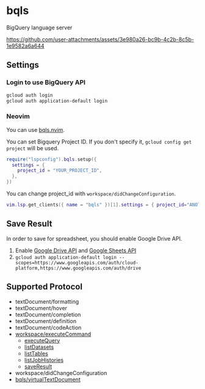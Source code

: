 # bqls

BigQuery language server

https://github.com/user-attachments/assets/3e980a26-bc9b-4c2b-8c5b-1e9582a6a644

## Settings

### Login to use BigQuery API

```bash
gcloud auth login
gcloud auth application-default login
```

### Neovim

You can use [bqls.nvim](https://github.com/kitagry/bqls.nvim).

You can set Bigquery Project ID. If you don't specify it, `gcloud config get project` will be used.

```lua
require("lspconfig").bqls.setup({
  settings = {
    project_id = "YOUR_PROJECT_ID",
  },
})
```

You can change project_id with `workspace/didChangeConfiguration`.

```lua
vim.lsp.get_clients({ name = "bqls" })[1].settings = { project_id="ANOTHER_PROJECT_ID" }
```

## Save Result

In order to save for spreadsheet, you should enable Google Drive API.

1. Enable [Google Drive API](https://console.cloud.google.com/marketplace/product/google/drive.googleapis.com) and [Google Sheets API](https://console.cloud.google.com/marketplace/product/google/sheets.googleapis.com)
2. `gcloud auth application-default login --scopes=https://www.googleapis.com/auth/cloud-platform,https://www.googleapis.com/auth/drive`

## Supported Protocol

- textDocument/formatting
- textDocument/hover
- textDocument/completion
- textDocument/definition
- textDocument/codeAction
- [workspace/executeCommand](./docs/api_reference.md#workspaceexecutecommand)
    - [executeQuery](./docs/api_reference.md#executequery)
    - [listDatasets](./docs/api_reference.md#listdatasets)
    - [listTables](./docs/api_reference.md#listtables)
    - [listJobHistories](./docs/api_reference.md#listjobhistories)
    - [saveResult](./docs/api_reference.md#saveResult)
- workspace/didChangeConfiguration
- [bqls/virtualTextDocument](./docs/api_reference.md#bqlsvirtualtextdocument)
